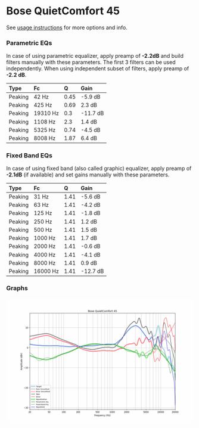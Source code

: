 # Bose QuietComfort 45
See [usage instructions](https://github.com/jaakkopasanen/AutoEq#usage) for more options and info.

### Parametric EQs
In case of using parametric equalizer, apply preamp of **-2.2dB** and build filters manually
with these parameters. The first 3 filters can be used independently.
When using independent subset of filters, apply preamp of **-2.2 dB**.

| Type    | Fc       |    Q | Gain     |
|:--------|:---------|:-----|:---------|
| Peaking | 42 Hz    | 0.45 | -5.9 dB  |
| Peaking | 425 Hz   | 0.69 | 2.3 dB   |
| Peaking | 19310 Hz | 0.3  | -11.7 dB |
| Peaking | 1108 Hz  | 2.3  | 1.4 dB   |
| Peaking | 5325 Hz  | 0.74 | -4.5 dB  |
| Peaking | 8008 Hz  | 1.87 | 6.4 dB   |

### Fixed Band EQs
In case of using fixed band (also called graphic) equalizer, apply preamp of **-2.1dB**
(if available) and set gains manually with these parameters.

| Type    | Fc       |    Q | Gain     |
|:--------|:---------|:-----|:---------|
| Peaking | 31 Hz    | 1.41 | -5.6 dB  |
| Peaking | 63 Hz    | 1.41 | -4.2 dB  |
| Peaking | 125 Hz   | 1.41 | -1.8 dB  |
| Peaking | 250 Hz   | 1.41 | 1.2 dB   |
| Peaking | 500 Hz   | 1.41 | 1.5 dB   |
| Peaking | 1000 Hz  | 1.41 | 1.7 dB   |
| Peaking | 2000 Hz  | 1.41 | -0.6 dB  |
| Peaking | 4000 Hz  | 1.41 | -4.1 dB  |
| Peaking | 8000 Hz  | 1.41 | 0.9 dB   |
| Peaking | 16000 Hz | 1.41 | -12.7 dB |

### Graphs
![](./Bose%20QuietComfort%2045.png)